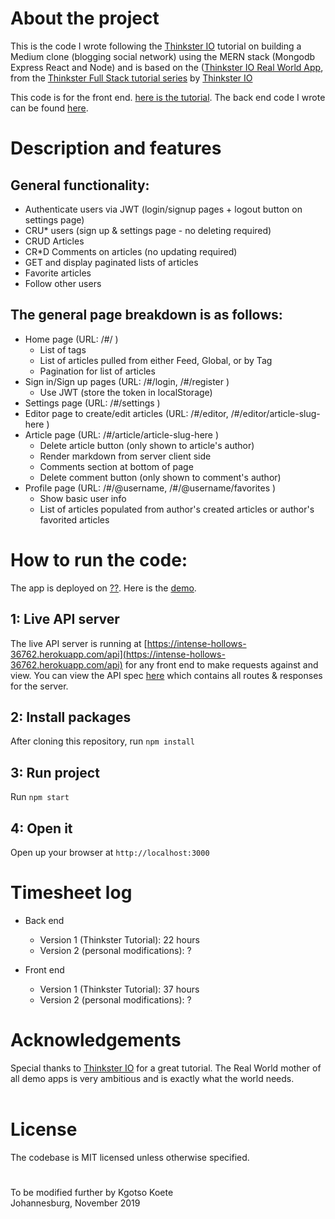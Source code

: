 # About the project

This is the code I wrote following the [Thinkster IO](https://thinkster.io/) tutorial on building a Medium clone (blogging social network) using the MERN stack (Mongodb Express React and Node) and is based on the ([Thinkster IO Real World App](https://github.com/gothinkster/realworld), from the [Thinkster Full Stack tutorial series](https://thinkster.io/tutorials/fullstack) by [Thinkster IO](https://thinkster.io/)

This code is for the front end. [here is the tutorial](https://thinkster.io/tutorials/build-a-real-world-react-redux-application). The back end code I wrote can be found [here](https://github.com/Kgotso-Koete/ConduitApp-back-end).

# Description and features

## General functionality:

- Authenticate users via JWT (login/signup pages + logout button on settings page)
- CRU\* users (sign up & settings page - no deleting required)
- CRUD Articles
- CR\*D Comments on articles (no updating required)
- GET and display paginated lists of articles
- Favorite articles
- Follow other users

## The general page breakdown is as follows:

- Home page (URL: /#/ )
  - List of tags
  - List of articles pulled from either Feed, Global, or by Tag
  - Pagination for list of articles
- Sign in/Sign up pages (URL: /#/login, /#/register )
  - Use JWT (store the token in localStorage)
- Settings page (URL: /#/settings )
- Editor page to create/edit articles (URL: /#/editor, /#/editor/article-slug-here )
- Article page (URL: /#/article/article-slug-here )
  - Delete article button (only shown to article's author)
  - Render markdown from server client side
  - Comments section at bottom of page
  - Delete comment button (only shown to comment's author)
- Profile page (URL: /#/@username, /#/@username/favorites )
  - Show basic user info
  - List of articles populated from author's created articles or author's favorited articles

# How to run the code:

The app is deployed on [??](). Here is the [demo]().

## 1: Live API server

The live API server is running at [https://intense-hollows-36762.herokuapp.com/api](https://intense-hollows-36762.herokuapp.com/api) for any front end to make requests against and view. You can view the API spec [here](https://github.com/Kgotso-Koete/ConduitApp-back-end/tree/master/api_spec) which contains all routes & responses for the server.

## 2: Install packages

After cloning this repository, run `npm install`

## 3: Run project

Run `npm start`

## 4: Open it

Open up your browser at `http://localhost:3000`

# Timesheet log

- Back end

  - Version 1 (Thinkster Tutorial): 22 hours
  - Version 2 (personal modifications): ?

- Front end

  - Version 1 (Thinkster Tutorial): 37 hours
  - Version 2 (personal modifications): ?

# Acknowledgements

Special thanks to [Thinkster IO](https://thinkster.io/) for a great tutorial. The Real World mother of all demo apps is very ambitious and is exactly what the world needs.
<br/>
<br/>

# License

The codebase is MIT licensed unless otherwise specified.

#

To be modified further by Kgotso Koete
<br/>
Johannesburg, November 2019
